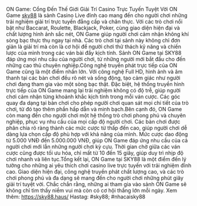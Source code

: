 ON Game: Cổng Đến Thế Giới Giải Trí Casino Trực Tuyến Tuyệt Vời
ON Game  [sky88](https://sky88.haus/) là sảnh Casino Live đỉnh cao mang đến cho người chơi những trải nghiệm giải trí trực tuyến đẳng cấp và chân thực. Với các trò chơi nổi bật như Baccarat, Roulette, Blackjack, Poker, cùng giao diện hiện đại và chất lượng hình ảnh sắc nét, ON Game giúp người chơi cảm nhận không khí sòng bạc thực thụ ngay tại nhà. Các trò chơi tại sảnh này không chỉ đơn giản là giải trí mà còn là cơ hội để người chơi thử thách kỹ năng và chiến lược của mình trong các ván bài đầy kịch tính. Sảnh ON Game tại SKY88 đáp ứng mọi nhu cầu của người chơi, từ những người mới bắt đầu cho đến những cao thủ chuyên nghiệp.Công nghệ truyền phát trực tiếp của ON Game cũng là một điểm nhấn lớn. Với công nghệ Full HD, hình ảnh và âm thanh tại các bàn chơi đều rõ nét và sống động, tạo cảm giác như người chơi đang tham gia vào một sòng bạc thật. Đặc biệt, hệ thống truyền hình trực tiếp của ON Game mang lại trải nghiệm không có độ trễ, giúp người chơi cảm nhận từng khoảnh khắc kịch tính trong mỗi ván cược. Các góc quay đa dạng tại bàn chơi cho phép người chơi quan sát mọi chi tiết của trò chơi, từ đó tạo thêm phần hấp dẫn và minh bạch.Bên cạnh đó, ON Game còn mang đến cho người chơi một hệ thống trò chơi phong phú và chuyên nghiệp, phục vụ nhu cầu của mọi cấp độ người chơi. Các bàn chơi được phân chia rõ ràng thành các mức cược từ thấp đến cao, giúp người chơi dễ dàng lựa chọn cấp độ phù hợp với khả năng của mình. Mức cược dao động từ 5.000 VNĐ đến 5.000.000 VNĐ, giúp ON Game đáp ứng nhu cầu của cả người chơi mới lẫn những người chơi kỳ cựu. Thời gian chờ giữa các ván cược cũng được tối ưu hóa, chỉ mất từ 10 đến 15 giây, giúp duy trì nhịp độ chơi nhanh và liên tục.Tổng kết lại, ON Game tại SKY88 là một điểm đến lý tưởng cho những ai yêu thích chơi casino live trực tuyến với trải nghiệm đỉnh cao. Giao diện hiện đại, công nghệ truyền phát chất lượng cao, và các trò chơi phong phú và đa dạng sẽ mang đến cho người chơi những phút giây giải trí tuyệt vời. Chắc chắn rằng, những ai tham gia vào sảnh ON Game sẽ không chỉ tìm thấy niềm vui mà còn có cơ hội thắng lớn mỗi ngày.
Xem thêm: https://sky88.haus/
Hastag: #sky88; #nhacaisky88
